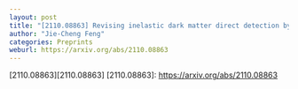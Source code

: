 ```yaml
---
layout: post
title: "[2110.08863] Revising inelastic dark matter direct detection by including the cosmic ray acceleration"
author: "Jie-Cheng Feng"
categories: Preprints
weburl: https://arxiv.org/abs/2110.08863
---
```


[2110.08863][2110.08863]
[2110.08863]: https://arxiv.org/abs/2110.08863
